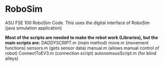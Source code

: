 # RoboSim
ASU FSE 100 RoboSim Code. This uses the digital interface of RoboSim (java simulation application)

**Most of the scripts are needed to make the robot work (Libraries), but the main scripts are:**
DADDYSCRIPT.m (main method)
move.m (movement functions)
sensors.m (gets sensor data)
manual.m (allows manual control of robot)
ConnectToEV3.m (connection script)
autonomousScript.m (for blind alleys)
